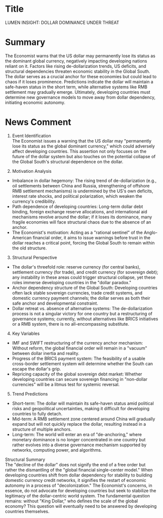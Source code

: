 # Title
LUMEN INSIGHT: DOLLAR DOMINANCE UNDER THREAT

# Summary
The Economist warns that the US dollar may permanently lose its status as the dominant global currency, negatively impacting developing nations reliant on it. Factors like rising de-dollarization trends, US deficits, and structural dependencies threaten economic stability in the Global South. The dollar serves as a crucial anchor for these economies but could lead to chaos if it loses prominence. Predictions indicate the dollar will maintain a safe-haven status in the short term, while alternative systems like RMB settlement may gradually emerge. Ultimately, developing countries must determine new governance models to move away from dollar dependency, initiating economic autonomy.

# News Comment
1. Event Identification  
The Economist issues a warning that the US dollar may "permanently lose its status as the global dominant currency," which could adversely affect developing countries. This assertion not only focuses on the future of the dollar system but also touches on the potential collapse of the Global South's structural dependence on the dollar.

2. Motivation Analysis  
- Imbalance in dollar hegemony: The rising trend of de-dollarization (e.g., oil settlements between China and Russia, strengthening of offshore RMB settlement mechanisms) is undermined by the US's own deficits, interest rate shocks, and political polarization, which weaken the currency's credibility.  
- Path dependence of developing countries: Long-term dollar debt binding, foreign exchange reserve allocations, and international aid mechanisms revolve around the dollar; if it loses its dominance, many fragile economies will face structural chaos due to the absence of an anchor.  
- The Economist's motivation: Acting as a "rational sentinel" of the Anglo-American financial order, it aims to issue warnings before trust in the dollar reaches a critical point, forcing the Global South to remain within the old structure.

3. Structural Perspective  
- The dollar's threefold role: reserve currency (for central banks), settlement currency (for trade), and credit currency (for sovereign debt); any instability in these areas could trigger structural collapse, yet these roles immerse developing countries in the "dollar paradox."  
- Anchor dependency structure of the Global South: Developing countries often lack stable sovereign currencies, trade credit systems, and domestic currency payment channels; the dollar serves as both their safe anchor and developmental constraint.  
- Dollar retreat vs. absence of alternative systems: The de-dollarization process is not a singular victory for one country but a restructuring of governance systems; currently, without alternatives like BRICS initiatives or a RMB system, there is no all-encompassing substitute.

4. Key Variables  
- IMF and SWIFT restructuring of the currency anchor mechanism: Without reform, the global financial order will remain in a "vacuum" between dollar inertia and reality.  
- Progress of the BRICS payment system: The feasibility of a usable cross-border settlement system will determine whether the South can escape the dollar's grip.  
- Repricing capacity of the global sovereign debt market: Whether developing countries can secure sovereign financing in "non-dollar currencies" will be a litmus test for systemic reversal.

5. Trend Predictions  
- Short-term: The dollar will maintain its safe-haven status amid political risks and geopolitical uncertainties, making it difficult for developing countries to fully detach.  
- Mid-term: A RMB settlement zone centered around China will gradually expand but will not quickly replace the dollar, resulting instead in a structure of multiple anchors.  
- Long-term: The world will enter an era of "de-anchoring," where monetary dominance is no longer concentrated in one country but rather evolves into a diverse governance mechanism supported by networks, computing power, and algorithms.

Structural Summary  
The "decline of the dollar" does not signify the end of a free order but rather the dismantling of the "global financial single-center model." When developing countries shift from dollar dependency for stability to building domestic currency credit networks, it signifies the restart of economic autonomy in a process of "decolonization." The Economist's concerns, in essence, do not advocate for developing countries but seek to stabilize the legitimacy of the dollar-centric world system. The fundamental question remains: without "King Dollar," who defines the scale of the global economy? This question will eventually need to be answered by developing countries themselves.
